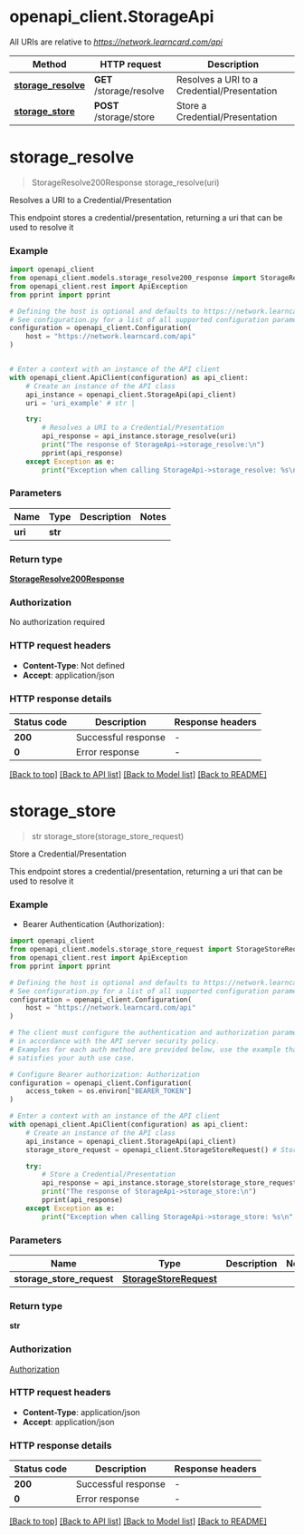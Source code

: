 # openapi_client.StorageApi

All URIs are relative to *https://network.learncard.com/api*

Method | HTTP request | Description
------------- | ------------- | -------------
[**storage_resolve**](StorageApi.md#storage_resolve) | **GET** /storage/resolve | Resolves a URI to a Credential/Presentation
[**storage_store**](StorageApi.md#storage_store) | **POST** /storage/store | Store a Credential/Presentation


# **storage_resolve**
> StorageResolve200Response storage_resolve(uri)

Resolves a URI to a Credential/Presentation

This endpoint stores a credential/presentation, returning a uri that can be used to resolve it

### Example


```python
import openapi_client
from openapi_client.models.storage_resolve200_response import StorageResolve200Response
from openapi_client.rest import ApiException
from pprint import pprint

# Defining the host is optional and defaults to https://network.learncard.com/api
# See configuration.py for a list of all supported configuration parameters.
configuration = openapi_client.Configuration(
    host = "https://network.learncard.com/api"
)


# Enter a context with an instance of the API client
with openapi_client.ApiClient(configuration) as api_client:
    # Create an instance of the API class
    api_instance = openapi_client.StorageApi(api_client)
    uri = 'uri_example' # str | 

    try:
        # Resolves a URI to a Credential/Presentation
        api_response = api_instance.storage_resolve(uri)
        print("The response of StorageApi->storage_resolve:\n")
        pprint(api_response)
    except Exception as e:
        print("Exception when calling StorageApi->storage_resolve: %s\n" % e)
```



### Parameters


Name | Type | Description  | Notes
------------- | ------------- | ------------- | -------------
 **uri** | **str**|  | 

### Return type

[**StorageResolve200Response**](StorageResolve200Response.md)

### Authorization

No authorization required

### HTTP request headers

 - **Content-Type**: Not defined
 - **Accept**: application/json

### HTTP response details

| Status code | Description | Response headers |
|-------------|-------------|------------------|
**200** | Successful response |  -  |
**0** | Error response |  -  |

[[Back to top]](#) [[Back to API list]](../README.md#documentation-for-api-endpoints) [[Back to Model list]](../README.md#documentation-for-models) [[Back to README]](../README.md)

# **storage_store**
> str storage_store(storage_store_request)

Store a Credential/Presentation

This endpoint stores a credential/presentation, returning a uri that can be used to resolve it

### Example

* Bearer Authentication (Authorization):

```python
import openapi_client
from openapi_client.models.storage_store_request import StorageStoreRequest
from openapi_client.rest import ApiException
from pprint import pprint

# Defining the host is optional and defaults to https://network.learncard.com/api
# See configuration.py for a list of all supported configuration parameters.
configuration = openapi_client.Configuration(
    host = "https://network.learncard.com/api"
)

# The client must configure the authentication and authorization parameters
# in accordance with the API server security policy.
# Examples for each auth method are provided below, use the example that
# satisfies your auth use case.

# Configure Bearer authorization: Authorization
configuration = openapi_client.Configuration(
    access_token = os.environ["BEARER_TOKEN"]
)

# Enter a context with an instance of the API client
with openapi_client.ApiClient(configuration) as api_client:
    # Create an instance of the API class
    api_instance = openapi_client.StorageApi(api_client)
    storage_store_request = openapi_client.StorageStoreRequest() # StorageStoreRequest | 

    try:
        # Store a Credential/Presentation
        api_response = api_instance.storage_store(storage_store_request)
        print("The response of StorageApi->storage_store:\n")
        pprint(api_response)
    except Exception as e:
        print("Exception when calling StorageApi->storage_store: %s\n" % e)
```



### Parameters


Name | Type | Description  | Notes
------------- | ------------- | ------------- | -------------
 **storage_store_request** | [**StorageStoreRequest**](StorageStoreRequest.md)|  | 

### Return type

**str**

### Authorization

[Authorization](../README.md#Authorization)

### HTTP request headers

 - **Content-Type**: application/json
 - **Accept**: application/json

### HTTP response details

| Status code | Description | Response headers |
|-------------|-------------|------------------|
**200** | Successful response |  -  |
**0** | Error response |  -  |

[[Back to top]](#) [[Back to API list]](../README.md#documentation-for-api-endpoints) [[Back to Model list]](../README.md#documentation-for-models) [[Back to README]](../README.md)

